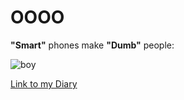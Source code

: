 # OOOO
**"Smart"** phones make **"Dumb"** people:

![boy](https://cdn.pixabay.com/photo/2018/04/29/16/34/boy-3360415_960_720.jpg)

[Link to my Diary](https://aaltomcc.github.io/cs-ej4101-fall-2019-027-starter/diary-027)
